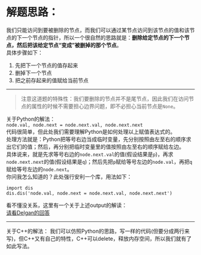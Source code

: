# 解题思路：
我们只能访问到要被删除的节点，而我们可以通过某节点访问到该节点的值和该节点的下一个节点的指针，所以一个很自然的思路就是：**删除给定节点的下一个节点，然后把该给定节点“变成”被删掉的那个节点**。  
具体步骤如下：  
1. 先把下一个节点的值存起来
2. 删掉下一个节点
3. 把之前存起来的值赋给当前节点

---
>注意这道题的特殊性：我们要删除的节点并不是尾节点，因此我们在访问节点的属性的时候不需要担心边界问题，即不必担心当前节点是`None`。  

关于Python的解法：  
`node.val, node.next = node.next.val, node.next.next`  
代码很简单，但此处我们需要理解Python是如何处理以上赋值表达式的。  
处理方法就是：Python把等号右边当成临时变量，先分别按照由左至右的顺序求出它们的值；然后，再分别把临时变量里的值按照由左至右的顺序赋给左边。  
具体说来，就是先求等号右边的`node.next.val`的值(假设结果是`p`)，再求`node.next.next`的值(假设结果是`q`)；然后先把`p`赋给等号左边的`node.val`，再把`q`赋给等号左边的`node.next`。  
你问我怎么知道的？此处强行安利一个库，用法如下：  
```
import dis
dis.dis('node.val, node.next = node.next.val, node.next.next')
```
看不懂没关系，这里有一个关于上述output的解读：  
[请看Delgan的回答](https://stackoverflow.com/questions/12673074/how-should-i-understand-the-output-of-dis-dis)

---
关于C++的解法：
我们可以仿照Python的思路，写一样的代码(但要分成两行来写)，但C++又有自己的特性，C++可以delete，释放内存空间，所以我们就有了如此写法。